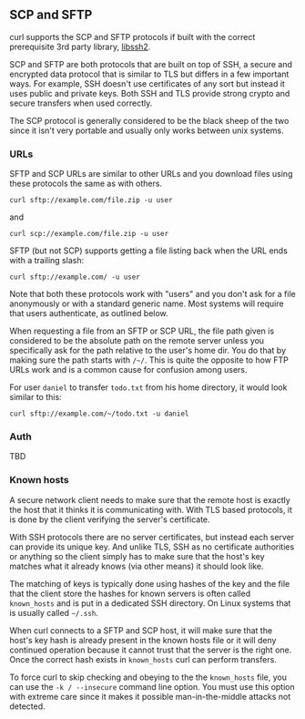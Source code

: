## SCP and SFTP

curl supports the SCP and SFTP protocols if built with the correct
prerequisite 3rd party library, [libssh2](https://www.libssh2.org/).

SCP and SFTP are both protocols that are built on top of SSH, a secure and
encrypted data protocol that is similar to TLS but differs in a few important
ways. For example, SSH doesn't use certificates of any sort but instead it
uses public and private keys. Both SSH and TLS provide strong crypto and
secure transfers when used correctly.

The SCP protocol is generally considered to be the black sheep of the two
since it isn't very portable and usually only works between unix systems.

### URLs

SFTP and SCP URLs are similar to other URLs and you download files using these
protocols the same as with others.

    curl sftp://example.com/file.zip -u user

and

    curl scp://example.com/file.zip -u user

SFTP (but not SCP) supports getting a file listing back when the URL ends with
a trailing slash:

    curl sftp://example.com/ -u user

Note that both these protocols work with "users" and you don't ask for a file
anonymously or with a standard generic name. Most systems will require that
users authenticate, as outlined below.

When requesting a file from an SFTP or SCP URL, the file path given is
considered to be the absolute path on the remote server unless you
specifically ask for the path relative to the user's home dir. You do that by
making sure the path starts with `/~/`. This is quite the opposite to how FTP
URLs work and is a common cause for confusion among users.

For user `daniel` to transfer `todo.txt` from his home directory, it would
look similar to this:

    curl sftp://example.com/~/todo.txt -u daniel

### Auth

TBD

### Known hosts

A secure network client needs to make sure that the remote host is exactly the
host that it thinks it is communicating with. With TLS based protocols, it is
done by the client verifying the server's certificate.

With SSH protocols there are no server certificates, but instead each server
can provide its unique key. And unlike TLS, SSH as no certificate authorities
or anything so the client simply has to make sure that the host's key matches
what it already knows (via other means) it should look like.

The matching of keys is typically done using hashes of the key and the file
that the client store the hashes for known servers is often called
`known_hosts` and is put in a dedicated SSH directory. On Linux systems that
is usually called `~/.ssh`.

When curl connects to a SFTP and SCP host, it will make sure that the host's
key hash is already present in the known hosts file or it will deny continued
operation because it cannot trust that the server is the right one. Once the
correct hash exists in `known_hosts` curl can perform transfers.

To force curl to skip checking and obeying to the the `known_hosts` file, you
can use the `-k / --insecure` command line option. You must use this option
with extreme care since it makes it possible man-in-the-middle attacks not
detected.
